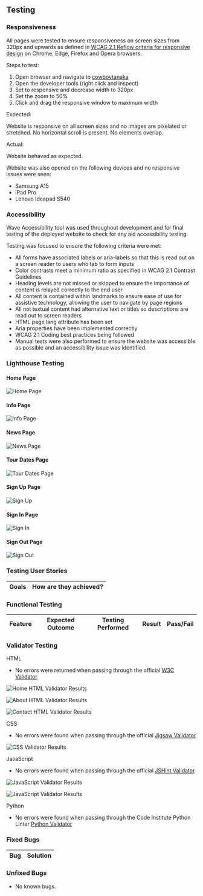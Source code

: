 ## Testing

### Responsiveness

All pages were tested to ensure responsiveness on screen sizes from 320px and upwards as defined in [WCAG 2.1 Reflow criteria for responsive design](https://www.w3.org/WAI/WCAG21/Understanding/reflow.html) on Chrome, Edge, Firefox and Opera browsers.

Steps to test:

1. Open browser and navigate to [cowboytanaka]()
2. Open the developer tools (right click and inspect)
3. Set to responsive and decrease width to 320px
4. Set the zoom to 50%
5. Click and drag the responsive window to maximum width

Expected:

Website is responsive on all screen sizes and no images are pixelated or stretched.
No horizontal scroll is present.
No elements overlap.

Actual:

Website behaved as expected.

Website was also opened on the following devices and no responsive issues were seen:

- Samsung A15
- iPad Pro
- Lenovo Ideapad S540

### Accessibility

Wave Accessibility tool was used throughout development and for final testing of the deployed website to check for any aid accessibility testing.

Testing was focused to ensure the following criteria were met:

- All forms have associated labels or aria-labels so that this is read out on a screen reader to users who tab to form inputs
- Color contrasts meet a minimum ratio as specified in WCAG 2.1 Contrast Guidelines
- Heading levels are not missed or skipped to ensure the importance of content is relayed correctly to the end user
- All content is contained within landmarks to ensure ease of use for assistive technology, allowing the user to navigate by page regions
- All not textual content had alternative text or titles so descriptions are read out to screen readers
- HTML page lang attribute has been set
- Aria properties have been implemented correctly
- WCAG 2.1 Coding best practices being followed
- Manual tests were also performed to ensure the website was accessible as possible and an accessibility issue was identified.

### Lighthouse Testing

#### __Home Page__

![Home Page](static/images/home-lighthouse.png)

#### __Info Page__

![Info Page](static/images/info-lighthouse.png)

#### __News Page__

![News Page](static/images/news-lighthouse.png)

#### __Tour Dates Page__

![Tour Dates Page](static/images/tour-dates-lighthouse.png)

#### __Sign Up Page__

![Sign Up](static/images/signup-lighthouse.png)

#### __Sign In Page__

![Sign In](static/images/signin-lighthouse.png)

#### __Sign Out Page__

![Sign Out](static/images/signout-lighthouse.png)


### Testing User Stories

| Goals                 | How are they achieved? |
| --------------------- | ---------------------- | 


### Functional Testing

| Feature | Expected Outcome | Testing Performed | Result | Pass/Fail |
|---------|------------------|-------------------|--------|-----------|


### Validator Testing 

HTML
  - No errors were returned when passing through the official [W3C Validator](https://validator.w3.org)

  ![Home HTML Validator Results](static/images//home-validation.png)

  ![About HTML Validator Results](static/images/about-validation.png)

  ![Contact HTML Validator Results](static/images/contact-validation.png)

CSS
  - No errors were found when passing through the official [Jigsaw Validator](https://jigsaw.w3.org)
  
  ![CSS Validator Results](static/images/css-validation.png)

JavaScript
 - No errors were found when passing through the official [JSHint Validator](https://www.jshint.com/)
  
  ![JavaScript Validator Results ](static/images/filters-validation.png)

  ![JavaScript Validator Results ](static/images/comments-validation.png)

Python
- No errors were found when passing through the Code Institute Python Linter [Python Validator](https://pep8ci.herokuapp.com/)



### Fixed Bugs

| Bug | Solution |
|------|-----------|


### Unfixed Bugs

* No known bugs.